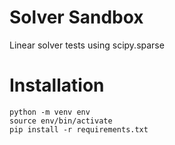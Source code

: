 # Solver Sandbox

Linear solver tests using scipy.sparse

# Installation

```
python -m venv env
source env/bin/activate
pip install -r requirements.txt
```